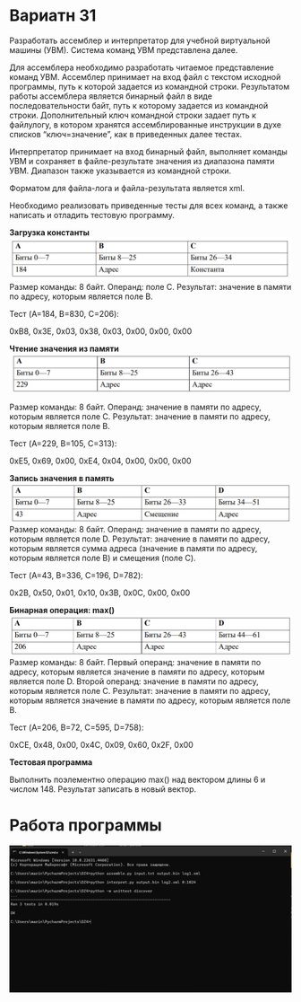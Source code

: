 # **Вариатн 31**
Разработать ассемблер и интерпретатор для учебной виртуальной машины (УВМ). Система команд УВМ представлена далее.

Для ассемблера необходимо разработать читаемое представление команд УВМ. Ассемблер принимает на вход файл с текстом исходной программы, путь к которой задается из командной строки. Результатом работы ассемблера является бинарный файл в виде последовательности байт, путь к которому задается из командной строки. Дополнительный ключ командной строки задает путь к файлулогу, в котором хранятся ассемблированные инструкции в духе списков “ключ=значение”, как в приведенных далее тестах.

Интерпретатор принимает на вход бинарный файл, выполняет команды УВМ и сохраняет в файле-результате значения из диапазона памяти УВМ. Диапазон также указывается из командной строки.

Форматом для файла-лога и файла-результата является xml.

Необходимо реализовать приведенные тесты для всех команд, а также написать и отладить тестовую программу.

**Загрузка константы**
![1](https://github.com/27Marina27/Konf_ypr/blob/main/конф.управление/photo_2024-11-24_14-36-16.jpg)
Размер команды: 8 байт. Операнд: поле C. Результат: значение в памяти по адресу, которым является поле B.

Тест (A=184, B=830, C=206):

0xB8, 0x3E, 0x03, 0x38, 0x03, 0x00, 0x00, 0x00

**Чтение значения из памяти**
![2](https://github.com/27Marina27/Konf_ypr/blob/main/конф.управление/photo_2024-11-24_14-36-28.jpg)

Размер команды: 8 байт. Операнд: значение в памяти по адресу, которым является поле C. Результат: значение в памяти по адресу, которым является поле B.

Тест (A=229, B=105, C=313):

0xE5, 0x69, 0x00, 0xE4, 0x04, 0x00, 0x00, 0x00

**Запись значения в память**
![3](https://github.com/27Marina27/Konf_ypr/blob/main/конф.управление/photo_2024-11-24_14-36-33.jpg)
Размер команды: 8 байт. Операнд: значение в памяти по адресу, которым является поле D. Результат: значение в памяти по адресу, которым является сумма
адреса (значение в памяти по адресу, которым является поле B) и смещения (поле C).

Тест (A=43, B=336, C=196, D=782):

0x2B, 0x50, 0x01, 0x10, 0x3B, 0x0C, 0x00, 0x00

**Бинарная операция: max()**
![4](https://github.com/27Marina27/Konf_ypr/blob/main/конф.управление/photo_2024-11-24_14-36-39.jpg)
Размер команды: 8 байт. Первый операнд: значение в памяти по адресу, которым является значение в памяти по адресу, которым является поле D. Второй операнд: значение в памяти по адресу, которым является поле C. Результат: значение в памяти по адресу, которым является значение в памяти по адресу, которым является поле B.

Тест (A=206, B=72, C=595, D=758):

0xCE, 0x48, 0x00, 0x4C, 0x09, 0x60, 0x2F, 0x00

**Тестовая программа**

Выполнить поэлементно операцию max() над вектором длины 6 и числом 148. Результат записать в новый вектор.

# **Работа программы**
![5](https://github.com/27Marina27/Konf_ypr/blob/main/конф.управление/photo_2024-11-24_14-43-57.jpg)

